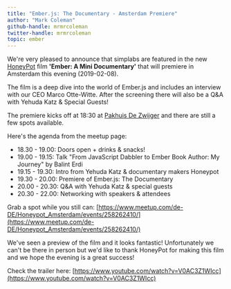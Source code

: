 ```yaml
---
title: "Ember.js: The Documentary - Amsterdam Premiere"
author: "Mark Coleman"
github-handle: mrmrcoleman
twitter-handle: mrmrcoleman
topic: ember
---
```


We're very pleased to announce that simplabs are featured in the new  [HoneyPot](https://www.honeypot.io/) film **'Ember: A Mini Documentary'** that will premiere in Amsterdam this evening (2019-02-08).

The film is a deep dive into the world of Ember.js and includes an interview with our CEO Marco Otte-Witte. After the screening there will also be a Q&A with Yehuda Katz & Special Guests!

<!--break-->

The premiere kicks off at 18:30 at [Pakhuis De Zwijger](https://dezwijger.nl/) and there are still a few spots available.

Here's the agenda from the meetup page:

* 18.30 - 19.00: Doors open + drinks & snacks!
* 19.00 - 19.15: Talk "From JavaScript Dabbler to Ember Book Author: My Journey" by Balint Erdi
* 19.15 - 19.30: Intro from Yehuda Katz & documentary makers Honeypot
* 19.30 - 20.00: Premiere of Ember.js: The Documentary
* 20.00 - 20.30: Q&A with Yehuda Katz & special guests
* 20.30 - 22.00: Networking with speakers & attendees

Grab a spot while you still can: [https://www.meetup.com/de-DE/Honeypot_Amsterdam/events/258262410/](https://www.meetup.com/de-DE/Honeypot_Amsterdam/events/258262410/)

We've seen a preview of the film and it looks fantastic! Unfortunately we can't be there in person but we'd like to thank HoneyPot for making this film and we hope the evening is a great success!

Check the trailer here: [https://www.youtube.com/watch?v=V0AC3Z1WIcc](https://www.youtube.com/watch?v=V0AC3Z1WIcc)

